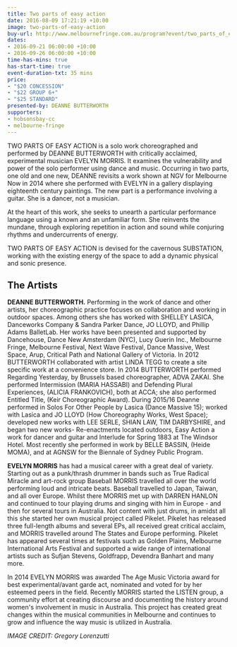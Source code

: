 ```yaml
---
title: Two parts of easy action
date: 2016-08-09 17:21:19 +10:00
image: two-parts-of-easy-action
buy-url: http://www.melbournefringe.com.au/program?event/two_parts_of_easy_action/1fc526dd-bfb4-40ec-b5b2-b6aaef263389/
dates:
- 2016-09-21 06:00:00 +10:00
- 2016-09-26 06:00:00 +10:00
time-has-mins: true
has-start-time: true
event-duration-txt: 35 mins
price:
- "$20 CONCESSION"
- "$22 GROUP 6+"
- "$25 STANDARD"
presented-by: DEANNE BUTTERWORTH
supporters:
- hobsonsbay-cc
- melbourne-fringe
---
```


TWO PARTS OF EASY ACTION is a solo work choreographed and performed by DEANNE BUTTERWORTH with critically acclaimed, experimental musician EVELYN MORRIS.  It examines the vulnerability and power of the solo performer using dance and music. Occurring in two parts, one old and one new, DEANNE revisits a work shown at NGV for Melbourne Now in 2014 where she performed with EVELYN in a gallery displaying eighteenth century paintings. The new part is a performance involving a guitar. She is a dancer, not a musician.

At the heart of this work, she seeks to unearth a particular performance language using a known and an unfamiliar form. She reinvents the mundane, through exploring repetition in action and sound while conjuring rhythms and undercurrents of energy.

TWO PARTS OF EASY ACTION is devised for the cavernous SUBSTATION, working with the existing energy of the space to add a dynamic physical and sonic presence.

## The Artists

**DEANNE BUTTERWORTH.** Performing in the work of dance and other artists, her choreographic practice focuses on collaboration and working in outdoor spaces. Among others she has worked with SHELLEY LASICA, Danceworks Company & Sandra Parker Dance, JO LLOYD, and Phillip Adams BalletLab. Her works have been presented and supported by Dancehouse, Dance New Amsterdam (NYC), Lucy Guerin Inc., Melbourne Fringe, Melbourne Festival, Next Wave Festival, Dance Massive, West Space, Arup, Critical Path and National Gallery of Victoria. In 2012 BUTTERWORTH collaborated with artist LINDA TEGG to create a site specific work at a convenience store. In 2014 BUTTERWORTH performed Regarding Yesterday, by Brussels based choreographer, ADVA ZAKAI. She performed Intermission (MARIA HASSABI) and Defending Plural Experiences, (ALICIA FRANKOVICH), both at ACCA; she also performed Entitled Title, (Keir Choreographic Award). During 2015/16 Deanne performed in Solos For Other People by Lasica (Dance Massive 15); worked with Lasica and JO LLOYD (How Choreography Works, West Space); developed new works with LEE SERLE, SHIAN LAW, TIM DARBYSHIRE, and began two new works- Re-enactments located outdoors, Easy Action a work for dancer and guitar and Interlude for Spring 1883 at The Windsor Hotel. Most recently she performed in work by BELLE BASSIN, (Heide MOMA), and at AGNSW for the Biennale of Sydney Public Program.

**EVELYN MORRIS** has had a musical career with a great deal of variety. Starting out as a punk/thrash drummer in bands such as True Radical Miracle and art-rock group Baseball MORRIS travelled all over the world performing loud and intricate beats. Baseball travelled to Japan, Taiwan, and all over Europe. Whilst there MORRIS met up with DARREN HANLON and continued to tour playing drums and singing with him in Europe - and then for several tours in Australia. Not content with just drums, in amidst all this she started her own musical project called Pikelet. Pikelet has released three full-length albums and several EPs, all received great critical acclaim, and MORRIS travelled around The States and Europe performing. Pikelet has appeared several times at festivals such as Golden Plains, Melbourne International Arts Festival and supported a wide range of international artists such as Sufjan Stevens, Goldfrapp, Devendra Banhart and many more.

In 2014 EVELYN MORRIS was awarded The Age Music Victoria award for best experimental/avant garde act, nominated and voted for by her esteemed peers in the field.  Recently MORRIS started the LISTEN group, a community effort at creating discourse and documenting the history around women's involvement in music in Australia. This project has created great changes within the musical communities in Melbourne and continues to grow and influence the way music is utilized in Australia.

_IMAGE CREDIT: Gregory Lorenzutti_
